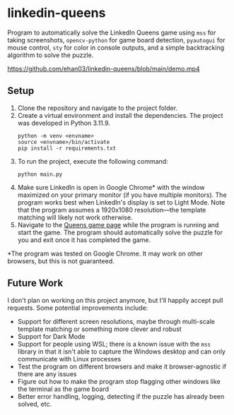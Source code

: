 # linkedin-queens

Program to automatically solve the LinkedIn Queens game using `mss` for taking screenshots, `opencv-python` for game board detection, `pyautogui` for mouse control, `sty` for color in console outputs, and a simple backtracking algorithm to solve the puzzle.

https://github.com/ehan03/linkedin-queens/blob/main/demo.mp4

## Setup

1. Clone the repository and navigate to the project folder.
2. Create a virtual environment and install the dependencies. The project was developed in Python 3.11.9.
    ```
    python -m venv <envname>
    source <envname>/bin/activate
    pip install -r requirements.txt
    ```
3. To run the project, execute the following command:
    ```
    python main.py
    ```
4. Make sure LinkedIn is open in Google Chrome* with the window maximized on your primary monitor (if you have multiple monitors). The program works best when LinkedIn's display is set to Light Mode. Note that the program assumes a 1920x1080 resolution&mdash;the template matching will likely not work otherwise.
5. Navigate to the [Queens game page](https://www.linkedin.com/games/queens/) while the program is running and start the game. The program should automatically solve the puzzle for you and exit once it has completed the game.

*The program was tested on Google Chrome. It may work on other browsers, but this is not guaranteed.

## Future Work

I don't plan on working on this project anymore, but I'll happily accept pull requests. Some potential improvements include:
- Support for different screen resolutions, maybe through multi-scale template matching or something more clever and robust
- Support for Dark Mode
- Support for people using WSL; there is a known issue with the `mss` library in that it isn't able to capture the Windows desktop and can only communicate with Linux processes
- Test the program on different browsers and make it browser-agnostic if there are any issues
- Figure out how to make the program stop flagging other windows like the terminal as the game board
- Better error handling, logging, detecting if the puzzle has already been solved, etc.